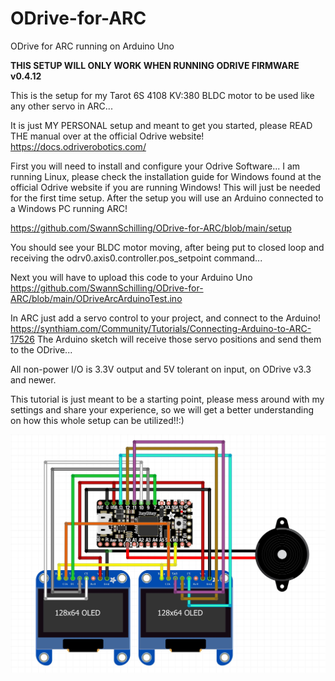 # ODrive-for-ARC
ODrive for ARC running on Arduino Uno

**THIS SETUP WILL ONLY WORK WHEN RUNNING
ODRIVE FIRMWARE v0.4.12**

This is the setup for my Tarot 6S 4108 KV:380 BLDC motor to be used like any other servo in ARC...

It is just MY PERSONAL setup and meant to get you started, please READ THE manual over at the official Odrive website!
https://docs.odriverobotics.com/

First you will need to install and configure your Odrive Software...
I am running Linux, please check the installation guide for Windows found at the official Odrive website if you are running Windows!
This will just be needed for the first time setup. After the setup you will use an Arduino connected to a Windows PC running ARC!

https://github.com/SwannSchilling/ODrive-for-ARC/blob/main/setup

You should see your BLDC motor moving, after being put to closed loop and receiving the odrv0.axis0.controller.pos_setpoint command...

Next you will have to upload this code to your Arduino Uno
https://github.com/SwannSchilling/ODrive-for-ARC/blob/main/ODriveArcArduinoTest.ino

In ARC just add a servo control to your project, and connect to the Arduino!
https://synthiam.com/Community/Tutorials/Connecting-Arduino-to-ARC-17526
The Arduino sketch will receive those servo positions and send them to the ODrive...

All non-power I/O is 3.3V output and 5V tolerant on input, on ODrive v3.3 and newer.

This tutorial is just meant to be a starting point, please mess around with my settings and share your experience, so we will get a better understanding on how this whole setup can be utilized!!:)

![alt text](https://github.com/SwannSchilling/ItsyBitsy_M4_Oled_Eyes/blob/main/OledsAndBuzzer.JPG)
